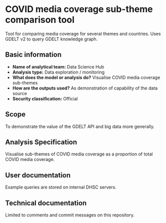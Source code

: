 # COVID media coverage sub-theme comparison tool
Tool for comparing media coverage for several themes and countries. Uses GDELT v2 to query GDELT knowledge graph.

## Basic information

* **Name of analytical team:** Data Science Hub
* **Analysis type:** Data exploration / monitoring
* **What does the model or analysis do?** Visualise COVID media coverage sub-themes
* **How are the outputs used?** As demonstration of capability of the data source
* **Security classification:** Official

## Scope
To demonstrate the value of the GDELT API and big data more generally.

## Analysis Specification
Visualise sub-themes of COVID media coverage as a proportion of total COVID media coverage.

## User documentation
Example queries are stored on internal DHSC servers.

## Technical documentation
Limited to comments and commit messages on this repository.
